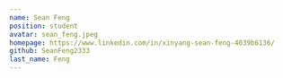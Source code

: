 ```yaml
---
name: Sean Feng
position: student
avatar: sean_feng.jpeg
homepage: https://www.linkedin.com/in/xinyang-sean-feng-4039b6136/
github: SeanFeng2333
last_name: Feng
---
```

